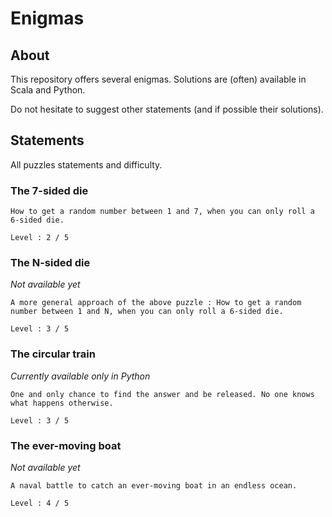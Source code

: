 # Enigmas

## About

This repository offers several enigmas. Solutions are (often) available in Scala and Python.

Do not hesitate to suggest other statements (and if possible their solutions).

## Statements

All puzzles statements and difficulty.

### The 7-sided die

    How to get a random number between 1 and 7, when you can only roll a 6-sided die.

    Level : 2 / 5

### The N-sided die

*Not available yet*

    A more general approach of the above puzzle : How to get a random number between 1 and N, when you can only roll a 6-sided die.

    Level : 3 / 5

### The circular train

*Currently available only in Python*

    One and only chance to find the answer and be released. No one knows what happens otherwise.

    Level : 3 / 5


### The ever-moving boat

*Not available yet*

    A naval battle to catch an ever-moving boat in an endless ocean.
    
    Level : 4 / 5
